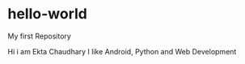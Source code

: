 # hello-world
My first Repository

Hi i am Ekta Chaudhary
I like Android, Python and Web Development
